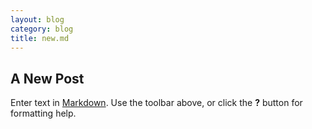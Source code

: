 ```yaml
---
layout: blog
category: blog
title: new.md
---
```

## A New Post

Enter text in [Markdown](http://daringfireball.net/projects/markdown/). Use the toolbar above, or click the **?** button for formatting help.

